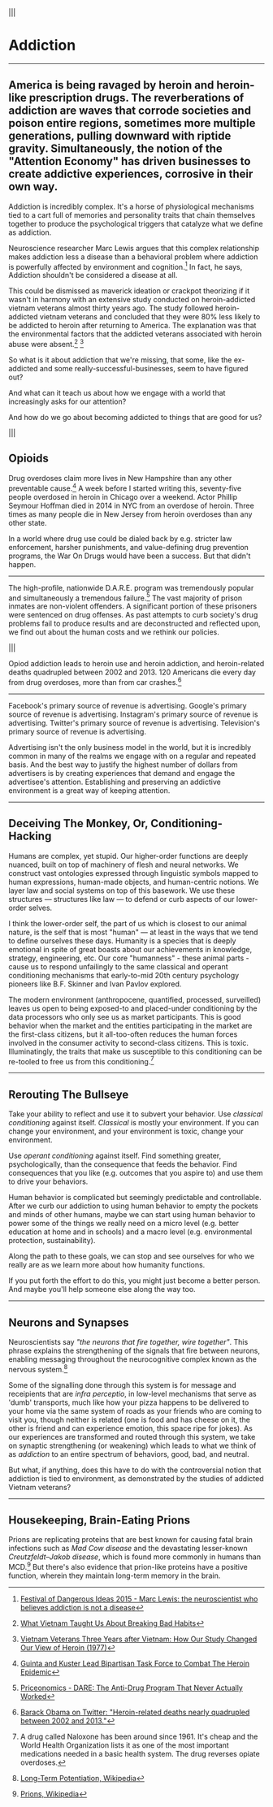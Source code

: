 |||

  # Addiction

  ---

  ## America is being ravaged by heroin and heroin-like prescription drugs. The reverberations of addiction are waves that corrode societies and poison entire regions, sometimes more multiple generations, pulling downward with riptide gravity. Simultaneously, the notion of the "Attention Economy" has driven businesses to create addictive experiences, corrosive in their own way.

  Addiction is incredibly complex. It's a horse of physiological
  mechanisms tied to a cart full of memories and personality traits that
  chain themselves together to produce the psychological triggers
  that catalyze what we define as addiction.


  Neuroscience researcher Marc Lewis argues that this complex relationship
  makes addiction less a disease than a behavioral problem where addiction
  is powerfully affected by environment and cognition.[^1] In fact, he says,
  Addiction shouldn't be considered a disease at all.

  This could be dismissed as maverick ideation or crackpot theorizing
  if it wasn't in harmony with an extensive study conducted on
  heroin-addicted vietnam veterans almost thirty years ago.
  The study followed heroin-addicted vietnam veterans and concluded that
  they were 80% less likely to be addicted to heroin after returning
  to America. The explanation was that the environmental factors that
  the addicted veterans associated with heroin abuse were absent.[^2] [^3]

  So what is it about addiction that we're missing, that some,
  like the ex-addicted and some really-successful-businesses,
  seem to have figured out?

  And what can it teach us about how we engage with a world that
  increasingly asks for our attention?

  And how do we go about becoming addicted to things that are good for us?

|||

  ## Opioids

  Drug overdoses claim more lives in New Hampshire than any other preventable cause.[^4]
  A week before I started writing this, seventy-five people overdosed in heroin in Chicago
  over a weekend.
  Actor Phillip Seymour Hoffman died in 2014 in NYC from an overdose of heroin.
  Three times as many people die in New Jersey from heroin overdoses than any other state.

  In a world where drug use could be dialed back by e.g. stricter law enforcement,
  harsher punishments, and value-defining drug prevention programs,
  the War On Drugs would have been a success. But that didn't happen.


  ---

  The high-profile, nationwide D.A.R.E. program was tremendously popular and
  simultaneously a tremendous failure.[^5]
  The vast majority of prison inmates are non-violent offenders. A significant portion
  of these prisoners were sentenced on drug offenses.
  As past attempts to curb society's drug problems fail to produce results and are
  deconstructed and reflected upon, we find out about the human costs
  and we rethink our policies.

|||

  Opiod addiction leads to heroin use and heroin addiction, and heroin-related deaths
  quadrupled between 2002 and 2013. 120 Americans die every day from drug overdoses, more than from car crashes.[^6]

  ---

  Facebook's primary source of revenue is advertising.
  Google's primary source of revenue is advertising.
  Instagram's primary source of revenue is advertising.
  Twitter's primary source of revenue is advertising.
  Television's primary source of revenue is advertising.

  Advertising isn't the only business model in the world, but it is incredibly
  common in many of the realms we engage with on a regular and repeated basis.
  And the best way to justify the highest number of dollars from advertisers
  is by creating experiences that demand and engage the advertisee's attention.
  Establishing and preserving an addictive environment is a great way of
  keeping attention.

---


## Deceiving The Monkey, Or, Conditioning-Hacking

Humans are complex, yet stupid. Our higher-order functions are deeply nuanced,
built on top of machinery of flesh and neural networks.
We construct vast ontologies expressed through linguistic symbols mapped to
human expressions, human-made objects, and human-centric notions.
We layer law and social systems on top of this basework.
We use these structures &mdash; structures like law &mdash;
to defend or curb aspects of our lower-order selves.

I think the lower-order self, the part of us which is closest to our animal nature,
is the self that is most "human" &mdash; at least in the ways that we tend to
define ourselves these days. Humanity is a species that is deeply emotional
in spite of great boasts about our achievements in knowledge, strategy, engineering, etc.
Our core "humanness" - these animal parts - cause us to respond unfailingly to the same
classical and operant conditioning mechanisms that early-to-mid 20th century psychology
pioneers like B.F. Skinner and Ivan Pavlov explored.

The modern environment (anthropocene, quantified, processed, surveilled) leaves us
open to being exposed-to and placed-under conditioning by the data processors
who only see us as market participants. This is good behavior when the market
and the entities participating in the market are the first-class citizens,
but it all-too-often reduces the human forces involved in the consumer activity
to second-class citizens. This is toxic. Illuminatingly, the traits that make us
susceptible to this conditioning can be re-tooled to free us from this conditioning.[^7]


---

## Rerouting The Bullseye


Take your ability to reflect and use it to subvert your behavior.
Use _classical conditioning_ against itself. _Classical_ is mostly your environment.
If you can change your environment, and your environment is toxic,
change your environment.

Use _operant conditioning_ against itself. Find something greater, psychologically,
than the consequence that feeds the behavior. Find consequences that you like
(e.g. outcomes that you aspire to) and use them to drive your behaviors.

Human behavior is complicated but seemingly predictable and controllable.
After we curb our addiction to using human behavior to empty the pockets
and minds of other humans, maybe we can start using human behavior
to power some of the things we really need on a micro level
(e.g. better education at home and in schools) and a macro level
(e.g. environmental protection, sustainability).

Along the path to these goals, we can stop and see ourselves for
who we really are as we learn more about how humanity functions.

If you put forth the effort to do this, you might just become a better person.
And maybe you'll help someone else along the way too.

---

## Neurons and Synapses

Neuroscientists say _"the neurons that fire together, wire together"_. This
phrase explains the strengthening of the signals that fire between
neurons, enabling messaging throughout the neurocognitive complex known
as the nervous system.[^8]

Some of the signalling done through this system is for message and receipients
that are _infra perceptio_, in low-level mechanisms that serve as 'dumb' transports,
much like how  your pizza happens to be delivered to your home via the same
system of roads as your friends who are coming to visit you, though neither
is related (one is food and has cheese on it, the other is friend and can
experience emotion, this space ripe for jokes). As our experiences are
transformed and routed through this system, we take on synaptic strengthening
(or weakening) which leads to what we think of as _addiction_ to an entire
spectrum of behaviors, good, bad, and neutral.

But what, if anything, does this have to do with the controversial notion
that addiction is tied to environment, as demonstrated by the studies of
addicted Vietnam veterans?


---

## Housekeeping, Brain-Eating Prions

Prions are replicating proteins that are best known for causing fatal brain
infections such as _Mad Cow disease_ and the devastating lesser-known
_Creutzfeldt–Jakob disease_, which is found more commonly in humans than MCD.[^10]
But there's also evidence that prion-like proteins have a positive function,
wherein they maintain long-term memory in the brain.


[^1]: [Festival of Dangerous Ideas 2015 - Marc Lewis: the neuroscientist who believes addiction is not a disease](http://www.theguardian.com/culture/2015/aug/30/marc-lewis-the-neuroscientist-who-believes-addiction-is-not-a-disease)
[^2]: [What Vietnam Taught Us About Breaking Bad Habits](http://www.npr.org/sections/health-shots/2012/01/02/144431794/what-vietnam-taught-us-about-breaking-bad-habits)
[^3]: [Vietnam Veterans Three Years after Vietnam: How Our Study Changed Our View of Heroin (1977)](http://onlinelibrary.wiley.com/doi/10.1111/j.1521-0391.2010.00046.x/abstract)
[^4]: [Guinta and Kuster Lead Bipartisan Task Force to Combat The Heroin Epidemic](https://guinta.house.gov/media-center/press-releases/reps-guinta-and-kuster-lead-bipartisan-task-force-combat-heroin-epidemic)
[^5]: [Priceonomics - DARE: The Anti-Drug Program That Never Actually Worked](http://priceonomics.com/dare-the-anti-drug-program-that-never-actually/)
[^6]: [Barack Obama on Twitter: "Heroin-related deaths nearly quadrupled between 2002 and 2013."](https://twitter.com/POTUS/status/656891501520130048)
[^7]: A drug called Naloxone has been around since 1961. It's cheap and the World Health Organization lists it as one of the most important medications needed in a basic health system. The drug reverses opiate overdoses.
[^8]: [Long-Term Potentiation, Wikipedia](https://en.wikipedia.org/wiki/Long-term_potentiation)
[^9]: Another way to think of this is like how bird wings and bee wings both offer flight, but are of completely different construction and evolved completely separately.
[^10]: [Prions, Wikipedia](https://en.wikipedia.org/wiki/Prion)
